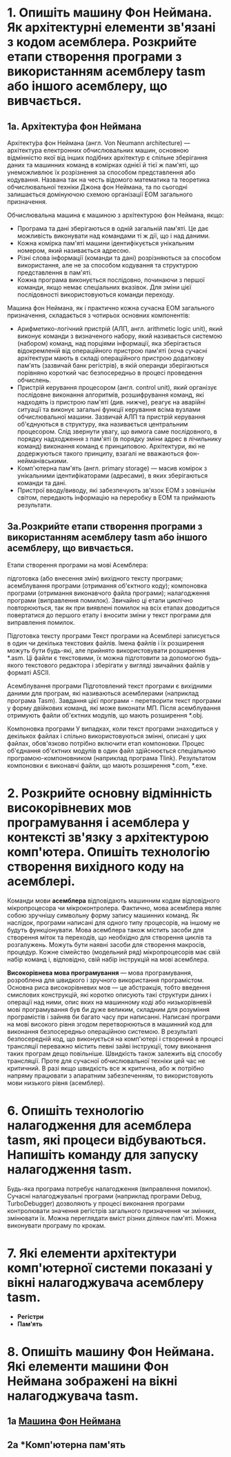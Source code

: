 # 1.  Опишіть машину Фон Неймана. Як архітектурні елементи зв'язані з кодом асемблера. Розкрийте етапи створення програми з використанням асемблеру tasm або іншого асемблеру, що вивчається.
## 1a. Архітекту́ра фон Неймана <a name="fon"></a>
Архітекту́ра фон Неймана (англ. Von Neumann architecture) — архітектура електронних обчислювальних машин, основною відмінністю якої від інших подібних архітектур є спільне зберігання даних та машинних команд в комірках однієї й тієї ж пам'яті, що унеможливлює їх розрізнення за способом представлення або кодування. Названа так на честь відомого математика та теоретика обчислювальної техніки Джона фон Неймана, та по сьогодні залишається домінуючою схемою організації ЕОМ загального призначення.

  Обчислювальна машина є машиною з архітектурою фон Неймана, якщо:
* Програма та дані зберігаються в одній загальній пам'яті. Це дає можливість виконувати над командами ті ж дії, що і над даними.
* Кожна комірка пам'яті машини ідентифікується унікальним номером, який називається адресою.
* Різні слова інформації (команди та дані) розрізняються за способом використання, але не за способом кодування та структурою представлення в пам'яті.
* Кожна програма виконується послідовно, починаючи з першої команди, якщо немає спеціальних вказівок. Для зміни цієї послідовності використовуються команди переходу.

Машина фон Неймана, як і практично кожна сучасна ЕОМ загального призначення, складається з чотирьох основних компонентів:

* Арифметико-логічний пристрій (АЛП, англ. arithmetic logic unit), який виконує команди з визначеного набору, який називається системою (набором) команд, над порціями інформації, яка зберігається відокремленій від операційного пристрою пам'яті (хоча сучасні архітектури мають в складі операційного пристрою додаткову пам'ять (зазвичай банк регістрів), в якій операнди зберігаються порівняно короткий час безпосередньо в процесі проведення обчислень.
* Пристрій керування процесором (англ. control unit), який організує послідовне виконання алгоритмів, розшифрування команд, які надходять із пристрою пам'яті (див. нижче), реагує на аварійні ситуації та виконує загальні функції керування всіма вузлами обчислювальної машини. Зазвичай АЛП та пристрій керування об'єднуються в структуру, яка називається центральним процесором. Слід звернути увагу, що вимога саме послідовного, в порядку надходження з пам'яті (в порядку зміни адрес в лічильнику команд) виконання команд є принциповою. Архітектури, які не додержуються такого принципу, взагалі не вважаються фон-нейманівськими.
* Комп'ютерна пам'ять (англ. primary storage) — масив комірок з унікальними ідентифікаторами (адресами), в яких зберігаються команди та дані.
* Пристрої вводу/виводу, які забезпечують зв'язок ЕОМ з зовнішнім світом, передають інформацію на переробку в ЕОМ та приймають результати.
## 3a.Розкрийте етапи створення програми з використанням асемблеру tasm або іншого асемблеру, що вивчається.

Етапи створення програми на мові Асемблера:

підготовка (або внесення змін) вихідного тексту програми;
асемблування програми (отримання об'єктного коду);
компоновка програми (отримання виконавчого файла програми);
налагодження програми (виправлення помилок).
Звичайно ці етапи циклічно повторюються, так як при виявлені помилок на всіх етапах доводиться повертатися до першого етапу і вносити зміни у текст програми для виправлення помилок.

Підготовка тексту програми
Текст програми на Асемблері записується в один чи декілька текстових файлів. Імена файлів і їх розширення можуть бути будь-які, але прийнято використовувати розширення *.asm. Ці файли є текстовими, їх можна підготовити за допомогою будь-якого текстового редактора і зберігати у вигляді звичайних файлів у форматі ASCII.

Асемблування програми
Підготовлений текст програми є вихідними даними для програм, які називаються асемблерами (наприклад програма Tasm). Завдання цієї програми - перетворити текст програми у форму двійкових команд, які може виконати МП. Після асемблування отримують файли об'єктних модулів, що мають розширення *.obj.

Компоновка програми У випадках, коли текст програми знаходиться у декількох файлах і спільно використовуються змінні, описані у цих файлах, обов'язково потрібно включити етап компоновки. Процес об'єднання об'єктних модулів в один файл здійснюється спеціальною програмою-компоновником (наприклад програма Tlink). Результатом компоновки є виконавчі файли, що мають розширення *.com, *.exe.

# 2. Розкрийте основну відмінність високорівневих мов програмування і асемблера у контексті зв'язку з архітектурою комп'ютера. Опишіть технологію створення вихідного коду на асемблері.
Команди мови **асемблера** відповідають машинним кодам відповідного мікропроцесора чи мікроконтролера. Фактично, мова асемблера являє собою зручнішу символьну форму запису машинних команд. Як наслідок, програми написані для одного типу процесорів, на іншому не будуть функціонувати. Мова асемблера також містить засоби для створення міток та переходів, що необхідно для створення циклів та розгалужень. Можуть бути наявні засоби для створення макросів, процедур. Кожне сімейство (модельний ряд) мікропроцесорів має свій набір команд і, відповідно, свій набір інструкцій на мові асемблера.

**Високорівнева мова програмування** — мова програмування, розроблена для швидкого і зручного використання програмістом. Основна риса високорівневих мов — це абстракція, тобто введення смислових конструкцій, які коротко описують такі структури даних і операції над ними, опис яких на машинному коді або низькорівневій мові програмування був би дуже великим, складним для розуміння програмістів і зайняв би багато часу при написанні. Написані програми на мові високого рівня згодом перетворюються в машинний код для виконання безпосередньо операційною системою. В результаті безпосередній код, що виконується на комп'ютері і створений в процесі трансляції переважно містить певні зайві інструкції, тому виконання таких програм дещо повільніше. Швидкість також залежить від способу трансляції. Проте для сучасної обчислювальної техніки цей час не критичний. В разі якщо швидкість все ж критична, або ж потрібно напряму працювати з апаратним забезпеченням, то використовують мови низького рівня (асемблер).

# 6. Опишіть технологію налагодження для асемблера tasm, які процеси відбуваються. Напишіть команду для запуску налагодження tasm.
Будь-яка програма потребує налагодження (виправлення помилок). Сучасні налагоджувальні програми (наприклад програми Debug, TurboDebugger) дозволяють у процесі виконання програми контролювати значення регістрів загального призначення чи змінних, змінювати їх. Можна переглядати вміст різних ділянок пам'яті. Можна виконувати програму по крокам.

# 7. Які елементи архітектури комп'ютерної системи показані у вікні налагоджувача асемблеру tasm.
* **Регістри**
* **Пам'ять**

# 8. Опишіть машину Фон Неймана. Які елементи машини Фон Неймана зображені на вікні налагоджувача tasm.
## 1a [Машина Фон Неймана](#fon)
## 2a  *Комп'ютерна пам'ять
